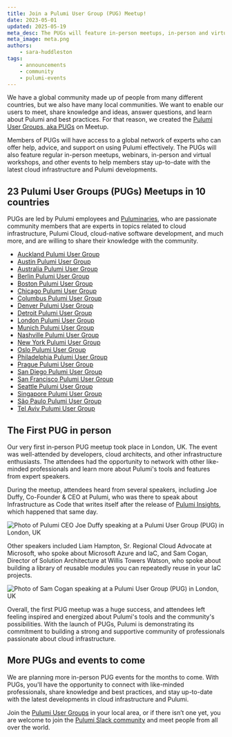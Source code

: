 ```yaml
---
title: Join a Pulumi User Group (PUG) Meetup!
date: 2023-05-01
updated: 2025-05-19
meta_desc: The PUGs will feature in-person meetups, in-person and virtual workshops, and other events to help members stay up-to-date with the latest developments.
meta_image: meta.png
authors:
    - sara-huddleston
tags:
    - announcements
    - community
    - pulumi-events
---
```


We have a global community made up of people from many different countries, but we also have many local communities. We want to enable our users to meet, share knowledge and ideas, answer questions, and learn about Pulumi and best practices. For that reason, we created the [Pulumi User Groups, aka PUGs](https://www.meetup.com/pro/pugs) on Meetup.

Members of PUGs will have access to a global network of experts who can offer help, advice, and support on using Pulumi effectively. The PUGs will also feature regular in-person meetups, webinars, in-person and virtual workshops, and other events to help members stay up-to-date with the latest cloud infrastructure and Pulumi developments.

## 23 Pulumi User Groups (PUGs) Meetups in 10 countries

PUGs are led by Pulumi employees and [Puluminaries](/community/puluminaries/), who are passionate community members that are experts in topics related to cloud infrastructure, Pulumi Cloud, cloud-native software development, and much more, and are willing to share their knowledge with the community.

* [Auckland Pulumi User Group](https://www.meetup.com/auckland-pulumi-user-group/)
* [Austin Pulumi User Group](https://www.meetup.com/austin-pulumi-user-group/)
* [Australia Pulumi User Group](https://www.meetup.com/australia-pulumi-user-group/)
* [Berlin Pulumi User Group](https://www.meetup.com/berlin-pulumi-user-group/)
* [Boston Pulumi User Group](https://www.meetup.com/boston-pulumi-user-group)
* [Chicago Pulumi User Group](https://www.meetup.com/chicago-pulumi-user-group/)
* [Columbus Pulumi User Group](https://www.meetup.com/columbus-pulumi-user-group/)
* [Denver Pulumi User Group](https://www.meetup.com/denver-pulumi-user-group/)
* [Detroit Pulumi User Group](https://www.meetup.com/detroit-pulumi-user-group)
* [London Pulumi User Group](https://www.meetup.com/london-pulumi-user-group/)
* [Munich Pulumi User Group](https://www.meetup.com/munich-pulumi-user-group/)
* [Nashville Pulumi User Group](https://www.meetup.com/nashville-pulumi-user-group)
* [New York Pulumi User Group](https://www.meetup.com/new-york-pulumi-user-group/)
* [Oslo Pulumi User Group](https://www.meetup.com/oslo-pulumi-user-group/)
* [Philadelphia Pulumi User Group](https://www.meetup.com/philadelphia-pulumi-user-group/)
* [Prague Pulumi User Group](https://www.meetup.com/prague-pulumi-user-group/)
* [San Diego Pulumi User Group](https://www.meetup.com/san-diego-pulumi-user-group/)
* [San Francisco Pulumi User Group](https://www.meetup.com/san-francisco-pulumi-user-group/)
* [Seattle Pulumi User Group](https://www.meetup.com/pulumi-seattle/)
* [Singapore Pulumi User Group](https://www.meetup.com/singapore-pulumi-user-group/)
* [São Paulo Pulumi User Group](https://www.meetup.com/sao-paulo-pulumi-user-group)
* [Tel Aviv Pulumi User Group](https://www.meetup.com/tel-aviv-pulumi-user-group/)

## The First PUG in person

Our very first in-person PUG meetup took place in London, UK. The event was well-attended by developers, cloud architects, and other infrastructure enthusiasts. The attendees had the opportunity to network with other like-minded professionals and learn more about Pulumi's tools and features from expert speakers.

During the meetup, attendees heard from several speakers, including Joe Duffy, Co-Founder & CEO at Pulumi, who was there to speak about Infrastructure as Code that writes itself after the release of [Pulumi Insights](/blog/pulumi-insights/), which happened that same day.

![Photo of Pulumi CEO Joe Duffy speaking at a Pulumi User Group (PUG) in London, UK](./pulumi-user-group-pug-london-joe-duffy.png)

Other speakers included Liam Hampton, Sr. Regional Cloud Advocate at Microsoft, who spoke about Microsoft Azure and IaC, and Sam Cogan, Director of Solution Architecture at Willis Towers Watson, who spoke about building a library of reusable modules you can repeatedly reuse in your IaC projects.

![Photo of Sam Cogan speaking at a Pulumi User Group (PUG) in London, UK](./pulumi-user-group-pug-london-sam-cogan.png)

Overall, the first PUG meetup was a huge success, and attendees left feeling inspired and energized about Pulumi's tools and the community's possibilities. With the launch of PUGs, Pulumi is demonstrating its commitment to building a strong and supportive community of professionals passionate about cloud infrastructure.

## More PUGs and events to come

We are planning more in-person PUG events for the months to come. With PUGs, you'll have the opportunity to connect with like-minded professionals, share knowledge and best practices, and stay up-to-date with the latest developments in cloud infrastructure and Pulumi.

Join the [Pulumi User Groups](https://www.meetup.com/pro/pugs) in your local area, or if there isn’t one yet, you are welcome to join the [Pulumi Slack community](https://slack.pulumi.com/) and meet people from all over the world.
